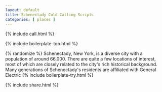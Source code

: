 ```yaml
---
layout: default
title: Schenectady Cold Calling Scripts
categories: [ places ]
---
```


{% include call.html %}



{% include boilerplate-top.html %}

{% randomize %}
Schenectady, New York, is a diverse city with a population of around 66,000. There are quite a few locations of interest, most of which are closely related to the city's rich historical background. Many generations of Schenectady's residents are affiliated with General Electric
{% include boilerplate-try.html %}

{% include share.html %}